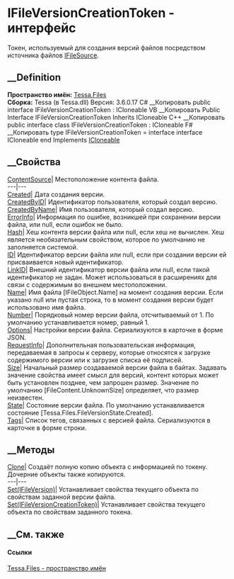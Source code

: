 # IFileVersionCreationToken - интерфейс
Токен, используемый для создания версий файлов посредством источника файлов
[IFileSource](T_Tessa_Files_IFileSource.htm).
## __Definition
 **Пространство имён:** [Tessa.Files](N_Tessa_Files.htm)  
 **Сборка:** Tessa (в Tessa.dll) Версия: 3.6.0.17
C# __Копировать
     public interface IFileVersionCreationToken : ICloneable
VB __Копировать
     Public Interface IFileVersionCreationToken
    	Inherits ICloneable
C++ __Копировать
     public interface class IFileVersionCreationToken : ICloneable
F# __Копировать
     type IFileVersionCreationToken = 
        interface
            interface ICloneable
        end
Implements
    [ICloneable](https://learn.microsoft.com/dotnet/api/system.icloneable)
##  __Свойства
[ContentSource](P_Tessa_Files_IFileVersionCreationToken_ContentSource.htm)|
Местоположение контента файла.  
---|---  
[Created](P_Tessa_Files_IFileVersionCreationToken_Created.htm)| Дата создания
версии.  
[CreatedByID](P_Tessa_Files_IFileVersionCreationToken_CreatedByID.htm)|
Идентификатор пользователя, который создал версию.  
[CreatedByName](P_Tessa_Files_IFileVersionCreationToken_CreatedByName.htm)|
Имя пользователя, который создал версию.  
[ErrorInfo](P_Tessa_Files_IFileVersionCreationToken_ErrorInfo.htm)|
Информация по ошибке, возникшей при сохранении версии файла, или null, если
ошибок не было.  
[Hash](P_Tessa_Files_IFileVersionCreationToken_Hash.htm)|  Хеш контента версии
файла или null, если хеш не вычислен. Хеш является необязательным свойством,
которое по умолчанию не заполняется системой.  
[ID](P_Tessa_Files_IFileVersionCreationToken_ID.htm)|  Идентификатор версии
файла или null, если при создании версии ей присваивается новый идентификатор.  
[LinkID](P_Tessa_Files_IFileVersionCreationToken_LinkID.htm)|  Внешний
идентификатор версии файла или null, если такой идентификатор не задан. Может
использоваться в расширениях для связи с содержимым во внешнем местоположении.  
[Name](P_Tessa_Files_IFileVersionCreationToken_Name.htm)|  Имя файла
[IFileObject.Name] на момент создания версии. Если указано null или пустая
строка, то в момент создания версии будет использовано имя файла.  
[Number](P_Tessa_Files_IFileVersionCreationToken_Number.htm)|  Порядковый
номер версии файла, отсчитываемый от 1. По умолчанию устанавливается номер,
равный 1.  
[Options](P_Tessa_Files_IFileVersionCreationToken_Options.htm)| Настройки
версии файла. Сериализуются в карточке в форме JSON.  
[RequestInfo](P_Tessa_Files_IFileVersionCreationToken_RequestInfo.htm)|
Дополнительная пользовательская информация, передаваемая в запросы к серверу,
которые относятся к загрузке содержимого версии или к загрузке списка её
подписей.  
[Size](P_Tessa_Files_IFileVersionCreationToken_Size.htm)|  Начальный размер
создаваемой версии файла в байтах. Задавать значение свойства имеет смысл для
версий, контент которых может быть установлен позднее, чем запрошен размер.
Значение по умолчанию [FileContent.UnknownSize] определяет, что размер
неизвестен.  
[State](P_Tessa_Files_IFileVersionCreationToken_State.htm)|  Состояние версии
файла. По умолчанию устанавливается состояние
[Tessa.Files.FileVersionState.Created].  
[Tags](P_Tessa_Files_IFileVersionCreationToken_Tags.htm)| Список тегов,
связанных с версией файла. Сериализуются в карточке в форме строки.  
##  __Методы
[Clone](M_Tessa_Files_IFileVersionCreationToken_Clone.htm)| Создаёт полную
копию объекта с информацией по токену. Дочерние объекты также копируются.  
---|---  
[Set(IFileVersion)](M_Tessa_Files_IFileVersionCreationToken_Set.htm)|
Устанавливает свойства текущего объекта по свойствам заданной версии файла.  
[Set(IFileVersionCreationToken)](M_Tessa_Files_IFileVersionCreationToken_Set_1.htm)|
Устанавливает свойства текущего объекта по свойствам заданного токена.  
##  __См. также
#### Ссылки
[Tessa.Files - пространство имён](N_Tessa_Files.htm)
